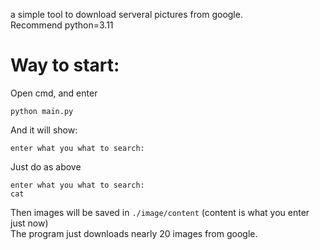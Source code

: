 a simple tool to download serveral pictures from google.<br>
Recommend python=3.11
# Way to start:
Open cmd, and enter
```
python main.py
```
And it will show:
```
enter what you what to search:
```
Just do as above
```
enter what you what to search:
cat
```
Then images will be saved in `./image/content` (content is what you enter just now)<br>
The program just downloads nearly 20 images from google.

